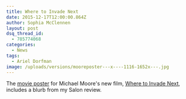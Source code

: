 ```yaml
---
title: Where to Invade Next
date: 2015-12-17T12:00:00.864Z
author: Sophia McClennen
layout: post
dsq_thread_id:
  - 785774068
categories:
  - News
tags:
  - Ariel Dorfman
image: /uploads/versions/mooreposter---x----1116-1652x---.jpg
---
```


The [movie poster](https://wheretoinvadenext.com/site/wp-content/uploads/2015/09/INV_KEY_1sheet_M03_HiRez.jpg) for Michael Moore's new film, [Where to Invade Next](https://wheretoinvadenext.com/about/), includes a blurb from my Salon review.

